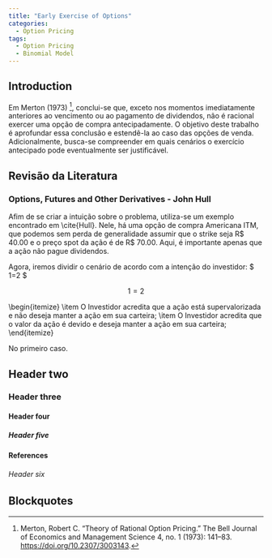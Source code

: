 ```yaml
---
title: "Early Exercise of Options"
categories:
  - Option Pricing
tags:
  - Option Pricing
  - Binomial Model
---
```


## Introduction

Em Merton (1973) [^Merton_TheoryRationalOptionPricing], conclui-se que, exceto nos momentos imediatamente anteriores ao vencimento ou ao pagamento de dividendos, não é racional exercer uma opção de compra antecipadamente.
O objetivo deste trabalho é aprofundar essa conclusão e estendê-la ao caso das opções de venda. Adicionalmente, busca-se compreender em quais cenários o exercício antecipado pode eventualmente ser justificável.

## Revisão da Literatura

### Options, Futures and Other Derivatives - John Hull 

Afim de se criar a intuição sobre o problema, utiliza-se um exemplo encontrado em \cite{Hull}. Nele, há uma opção de compra Americana ITM, que podemos sem perda de generalidade assumir que o strike seja R\$ 40.00 e o preço spot da ação é de R\$ 70.00. Aqui,
é importante apenas que a ação não pague dividendos.

Agora, iremos dividir o cenário de acordo com a intenção do investidor:
$ 1=2 $

$$ 1=2 $$


\begin{itemize}
\item O Investidor acredita que a ação está supervalorizada e não deseja manter a ação em sua carteira;
\item O Investidor acredita que o valor da ação é devido e deseja manter a ação em sua carteira;
\end{itemize}

No primeiro caso.

## Header two

### Header three

#### Header four

##### Header five


**References**
[^Merton_TheoryRationalOptionPricing]: Merton, Robert C. “Theory of Rational Option Pricing.” The Bell Journal of Economics and Management Science 4, no. 1 (1973): 141–83. https://doi.org/10.2307/3003143.

###### Header six

## Blockquotes
